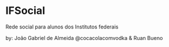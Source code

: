 # IFSocial
Rede social para alunos dos Institutos federais


by: João Gabriel de Almeida @cocacolacomvodka & Ruan Bueno
